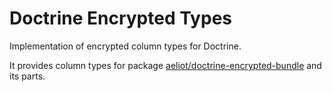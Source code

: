 # Doctrine Encrypted Types

Implementation of encrypted column types for Doctrine.

It provides column types for package [aeliot/doctrine-encrypted-bundle](https://github.com/Aeliot-Tm/doctrine-encrypted-bundle) and its parts.
